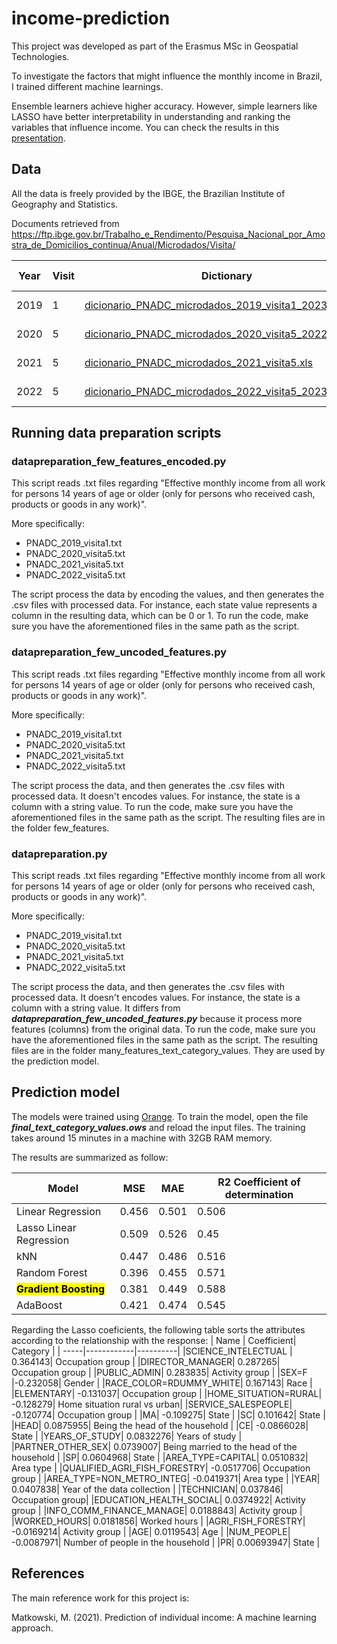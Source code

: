 # income-prediction

This project was developed as part of the Erasmus MSc in Geospatial Technologies.

To investigate the factors that might influence the monthly income in Brazil, I trained different machine learnings.

Ensemble learners achieve higher accuracy. However, simple learners like LASSO have better interpretability in understanding and ranking the variables that influence income. You can check the results in this [presentation](https://github.com/rebeca53/income-prediction/blob/main/Income%20Prediction%20on%20Brazil%20data.pdf).

## Data

All the data is freely provided by the IBGE, the Brazilian Institute of Geography and Statistics.

Documents retrieved from
https://ftp.ibge.gov.br/Trabalho_e_Rendimento/Pesquisa_Nacional_por_Amostra_de_Domicilios_continua/Anual/Microdados/Visita/

| Year | Visit | Dictionary                                                                                                                                                                                                                                                      | Data                                                                                                                                                                                                   | Unzipped data size |
| ---- | ----- | --------------------------------------------------------------------------------------------------------------------------------------------------------------------------------------------------------------------------------------------------------------- | ------------------------------------------------------------------------------------------------------------------------------------------------------------------------------------------------------ | ------------------ |
| 2019 | 1     | [dicionario_PNADC_microdados_2019_visita1_20230811.xls](https://ftp.ibge.gov.br/Trabalho_e_Rendimento/Pesquisa_Nacional_por_Amostra_de_Domicilios_continua/Anual/Microdados/Visita/Visita_1/Documentacao/dicionario_PNADC_microdados_2019_visita1_20230811.xls) | [zipped PNADC_2019_Visita1](https://ftp.ibge.gov.br/Trabalho_e_Rendimento/Pesquisa_Nacional_por_Amostra_de_Domicilios_continua/Anual/Microdados/Visita/Visita_1/Dados/PNADC_2019_visita1_20230511.zip) | 1.53GB             |
| 2020 | 5     | [dicionario_PNADC_microdados_2020_visita5_20220224.xls](https://ftp.ibge.gov.br/Trabalho_e_Rendimento/Pesquisa_Nacional_por_Amostra_de_Domicilios_continua/Anual/Microdados/Visita/Visita_5/Documentacao/dicionario_PNADC_microdados_2020_visita5_20220224.xls) | [zipped PNADC_2020_Visita5](https://ftp.ibge.gov.br/Trabalho_e_Rendimento/Pesquisa_Nacional_por_Amostra_de_Domicilios_continua/Anual/Microdados/Visita/Visita_5/Dados/PNADC_2020_visita5_20220916.zip) | 1.20GB             |
| 2021 | 5     | [dicionario_PNADC_microdados_2021_visita5.xls](https://ftp.ibge.gov.br/Trabalho_e_Rendimento/Pesquisa_Nacional_por_Amostra_de_Domicilios_continua/Anual/Microdados/Visita/Visita_5/Documentacao/dicionario_PNADC_microdados_2021_visita5.xls)                   | [zipped PNADC_2021_Visita5](https://ftp.ibge.gov.br/Trabalho_e_Rendimento/Pesquisa_Nacional_por_Amostra_de_Domicilios_continua/Anual/Microdados/Visita/Visita_5/Dados/PNADC_2021_visita5_20220916.zip) | 1.13GB             |
| 2022 | 5     | [dicionario_PNADC_microdados_2022_visita5_20231220.xls](https://ftp.ibge.gov.br/Trabalho_e_Rendimento/Pesquisa_Nacional_por_Amostra_de_Domicilios_continua/Anual/Microdados/Visita/Visita_5/Documentacao/dicionario_PNADC_microdados_2022_visita5_20231220.xls) | [zipped PNADC_2022_Visita5](https://ftp.ibge.gov.br/Trabalho_e_Rendimento/Pesquisa_Nacional_por_Amostra_de_Domicilios_continua/Anual/Microdados/Visita/Visita_5/Dados/PNADC_2022_visita5_20231222.zip) | 1.37GB             |

## Running data preparation scripts

### datapreparation_few_features_encoded.py

This script reads .txt files regarding "Effective monthly income from all work for persons 14 years of age or older (only for persons who received cash, products or goods in any work)".

More specifically:

- PNADC_2019_visita1.txt
- PNADC_2020_visita5.txt
- PNADC_2021_visita5.txt
- PNADC_2022_visita5.txt

The script process the data by encoding the values, and then generates the .csv files with processed data. For instance, each state value represents a column in the resulting data, which can be 0 or 1.
To run the code, make sure you have the aforementioned files in the same path as the script.

### datapreparation_few_uncoded_features.py

This script reads .txt files regarding "Effective monthly income from all work for persons 14 years of age or older (only for persons who received cash, products or goods in any work)".

More specifically:

- PNADC_2019_visita1.txt
- PNADC_2020_visita5.txt
- PNADC_2021_visita5.txt
- PNADC_2022_visita5.txt

The script process the data, and then generates the .csv files with processed data. It doesn't encodes values. For instance, the state is a column with a string value.
To run the code, make sure you have the aforementioned files in the same path as the script.
The resulting files are in the folder few_features.

### datapreparation.py

This script reads .txt files regarding "Effective monthly income from all work for persons 14 years of age or older (only for persons who received cash, products or goods in any work)".

More specifically:

- PNADC_2019_visita1.txt
- PNADC_2020_visita5.txt
- PNADC_2021_visita5.txt
- PNADC_2022_visita5.txt

The script process the data, and then generates the .csv files with processed data. It doesn't encodes values. For instance, the state is a column with a string value.
It differs from **_datapreparation_few_uncoded_features.py_** because it process more features (columns) from the original data.
To run the code, make sure you have the aforementioned files in the same path as the script.
The resulting files are in the folder many_features_text_category_values. They are used by the prediction model.

## Prediction model

The models were trained using [Orange](https://orangedatamining.com/). To train the model, open the file ***final_text_category_values.ows*** and reload the input files. The training takes around 15 minutes in a machine with 32GB RAM memory.

The results are summarized as follow:

| Model | MSE | MAE | R2 Coefficient of determination |
|-------|-----|-----|---------------------------------|
| Linear Regression | 0.456 | 0.501 | 0.506 |
| Lasso Linear Regression | 0.509 | 0.526 | 0.45 |
| kNN | 0.447 | 0.486 | 0.516 |
| Random Forest | 0.396 | 0.455 | 0.571 |
| <mark>**Gradient Boosting**</mark> | 0.381 | 0.449 | 0.588 |
| AdaBoost | 0.421 | 0.474 | 0.545 |

Regarding the Lasso coeficients, the following table sorts the attributes according to the relationship with the response:
| Name | Coefficient| Category |
| -----|------------|----------|
|SCIENCE_INTELECTUAL | 0.364143| Occupation group |
|DIRECTOR_MANAGER| 0.287265| Occupation group |
|PUBLIC_ADMIN| 0.283835| Activity group |
|SEX=F |-0.232058| Gender |
|RACE_COLOR=RDUMMY_WHITE| 0.167143| Race |
|ELEMENTARY| -0.131037| Occupation group |
|HOME_SITUATION=RURAL| -0.128279| Home situation rural vs urban|
|SERVICE_SALESPEOPLE| -0.120774| Occupation group |
|MA| -0.109275| State |
|SC| 0.101642| State |
|HEAD| 0.0875955| Being the head of the household |
|CE| -0.0866028| State |
|YEARS_OF_STUDY| 0.0832276| Years of study |
|PARTNER_OTHER_SEX| 0.0739007| Being married to the head of the household |
|SP| 0.0604968| State |
|AREA_TYPE=CAPITAL| 0.0510832| Area type |
|QUALIFIED_AGRI_FISH_FORESTRY| -0.0517706| Occupation group |
|AREA_TYPE=NON_METRO_INTEG| -0.0419371| Area type |
|YEAR| 0.0407838| Year of the data collection |
|TECHNICIAN| 0.037846| Occupation group|
|EDUCATION_HEALTH_SOCIAL| 0.0374922| Activity group |
|INFO_COMM_FINANCE_MANAGE| 0.0188843| Activity group |
|WORKED_HOURS| 0.0181856| Worked hours |
|AGRI_FISH_FORESTRY| -0.0169214| Activity group |
|AGE| 0.0119543| Age |
|NUM_PEOPLE| -0.0087971| Number of people in the household |
|PR| 0.00693947| State |

## References

The main reference work for this project is:

Matkowski, M. (2021). Prediction of individual income: A machine learning approach.
